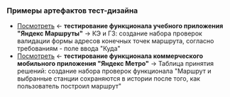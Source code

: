 ### Примеры артефактов тест-дизайна
- [Посмотреть](https://github.com/Solution-Found/Solution-Found/tree/master/design/assets/ep-bva.png) <- **тестирование функционала учебного приложения "Яндекс Маршруты"** -> КЭ и ГЗ: создание набора проверок валидации формы адресов конечных точек маршрута, согласно требованиям - поле ввода "Куда"
- [Посмотреть](https://github.com/Solution-Found/Solution-Found/tree/master/design/assets/decision-table.png) <- **тестирование функционала коммерческого мобильного приложения "Яндекс Метро"** -> Таблица принятия решений: создание набора проверок функционала "Маршрут и выбранные станции сохраняются в истории после того, как пользователь построил маршрут"